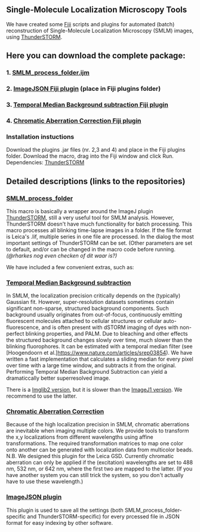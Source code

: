 ## Single-Molecule Localization Microscopy Tools

We have created some [Fiji](https://fiji.sc) scripts and plugins for automated (batch) reconstruction of Single-Molecule Localization Microscopy (SMLM) images, using [ThunderSTORM](https://zitmen.github.io/thunderstorm/).

## Here you can download the complete package:
### 1. [SMLM_process_folder.ijm](https://raw.githubusercontent.com/Jalink-lab/SMLM-macro/master/SMLM_process_folder.ijm)
### 2. [ImageJSON Fiji plugin](https://github.com/Jalink-lab/ImageJSON/releases/download/v1.0/ImageJSON-1.0.0.jar) (place in Fiji plugins folder)
### 3. [Temporal Median Background subtraction Fiji plugin](https://github.com/Jalink-lab/SMLM-macro/blob/master/SMLM_process_folder.ijm)
### 4. [Chromatic Aberration Correction Fiji plugin](https://github.com/Jalink-lab/Chromatic-Aberration-Correction/releases/download/v1.12/Chromatic-Aberration-Correction-1.12.jar)

### Installation instuctions
Download the plugins .jar files (nr. 2,3 and 4) and place in the Fiji plugins folder. Download the macro, drag into the Fiji window and click Run. Dependencies: [ThunderSTORM](https://zitmen.github.io/thunderstorm/)

## Detailed descriptions (links to the repositories)

### [SMLM_process_folder](https://github.com/Jalink-lab/SMLM-macro/)
This macro is basically a wrapper around the ImageJ plugin [ThunderSTORM](https://zitmen.github.io/thunderstorm/), still a very useful tool for SMLM analysis. However, ThunderSTORM doesn't have much functionality for batch processing.
This macro processes all blinking time-lapse images in a folder. If the file format is Leica's .lif, multiple series in one file are processed.
In the dialog the most important settings of ThunderSTORM can be set. (Other parameters are set to default, and/or can be changed in the macro code before running. _(@rharkes nog even checken of dit waar is?)_

We have included a few convenient extras, such as:

### [Temporal Median Background subtraction](https://github.com/Jalink-lab/Temporal-Median-Background-Subtraction/releases)
In SMLM, the localization precision critically depends on the (typically) Gaussian fit. However, super-resolution datasets sometimes contain significant non-sparse, structured background components. Such background usually originates from out-of-focus, continuously emitting fluorescent molecules attached to cellular structures or cellular auto-fluorescence, and is often present with dSTORM imaging of dyes with non-perfect blinking properties, and PALM.
Due to bleaching and other effects the structured background changes slowly over time, much slower than the blinking fluorophores. It can be estimated with a temporal median filter (see [Hoogendoorn et al.]https://www.nature.com/articles/srep03854). We have written a fast implementation that calculates a sliding median for every pixel over time with a large time window, and subtracts it from the original. Performing Temporal Median Background Subtraction can yield a dramaticcally better superresolved image.

There is a [Imglib2 version](https://github.com/Jalink-lab/Temporal-Median-Background-Subtraction/releases/tag/v3.2), but it is slower than the [ImageJ1 version](https://github.com/Jalink-lab/Temporal-Median-Background-Subtraction/releases/tag/v2.2). We recommend to use the latter.

### [Chromatic Aberration Correction](https://github.com/Jalink-lab/Chromatic-Aberration-Correction/releases)
Because of the high localization precision in SMLM, chromatic aberrations are inevitable when imaging multiple colors.
We provide tools to transform the x,y localizations from different wavelengths using affine transformations. The required transformation matrices to map one color onto another can be generated with localization data from multicolor beads.
N.B. We designed this plugin for the Leica GSD. Currently chromatic aberration can only be applied if the (excitation) wavelengths are set to 488 nm, 532 nm, or 642 nm, where the first two are mapped to the latter. (If you have another system you can still trick the system, so you don't actually have to use these wavelength.)

### [ImageJSON plugin](https://github.com/Jalink-lab/ImageJSON)
This plugin is used to save all the settings (both SMLM_process_folder-specific and ThunderSTORM-specific) for every prcessed file in JSON format for easy indexing by other software.
